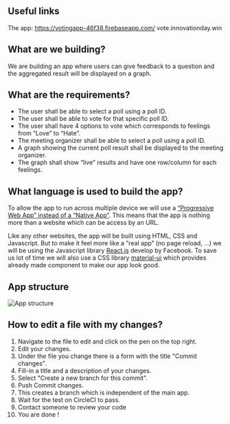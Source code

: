 ## Useful links
The app: https://votingapp-46f38.firebaseapp.com/
vote.innovationday.win

## What are we building?
We are building an app where users can give feedback to a question and the aggregated result will be displayed on a graph.  

## What are the requirements?
* The user shall be able to select a poll using a poll ID. 
* The user shall be able to vote for that specific poll ID.
* The user shall have 4 options to vote which corresponds to feelings from “Love” to “Hate”.
* The meeting organizer shall be able to select a poll using a poll ID.
* A graph showing the current poll result shall be displayed to the meeting organizer.
* The graph shall show “live” results and have one row/column for each feelings.

## What language is used to build the app?
To allow the app to run across multiple device we will use a [“Progressive Web App” instead of a “Native App”](https://medium.com/one-more-thing-studio/native-react-native-or-pwa-what-should-i-choose-e63f18732b5e). 
This means that the app is nothing more than a website which can be access by an URL.

Like any other websites, the app will be built using HTML, CSS and Javascript. 
But to make it feel more like a “real app” (no page reload, …) we will be using the Javascript library [React.js](https://reactjs.org/) develop by Facebook.
To save us lot of time we will also use a CSS library [material-ui](https://material-ui.com/) which provides already made component to make our app look good.


## App structure
![App structure](https://preview.ibb.co/crrz2f/live-voting.jpg)

## How to edit a file with my changes?

1. Navigate to the file to edit and click on the pen on the top right.
2. Edit your changes. 
3. Under the file you change there is a form with the title "Commit changes". 
4. Fill-in a title and a description of your changes. 
5. Select "Create a new branch for this commit".
6. Push Commit changes.
7. This creates a branch which is independent of the main app.
8. Wait for the test on CircleCI to pass.
9. Contact someone to review your code
10. You are done !

